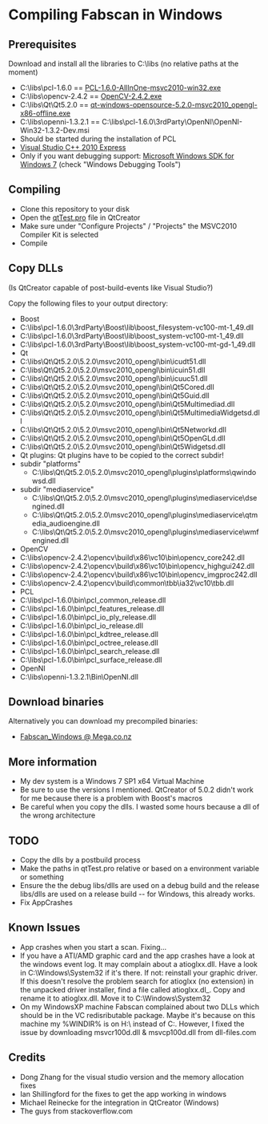 Compiling Fabscan in Windows
============================

Prerequisites
-------------
Download and install all the libraries to C:\libs (no relative paths at the moment)
- C:\libs\pcl-1.6.0 == [PCL-1.6.0-AllInOne-msvc2010-win32.exe](http://sourceforge.net/projects/pointclouds/files/1.6.0/PCL-1.6.0-AllInOne-msvc2010-win32.exe/download)
- C:\libs\opencv-2.4.2 == [OpenCV-2.4.2.exe](http://sourceforge.net/projects/opencvlibrary/files/opencv-win/2.4.2/OpenCV-2.4.2.exe/download)
- C:\libs\Qt\Qt5.2.0 == [qt-windows-opensource-5.2.0-msvc2010_opengl-x86-offline.exe](http://download.qt-project.org/official_releases/qt/5.2/5.2.0/qt-windows-opensource-5.2.0-msvc2010_opengl-x86-offline.exe)
- C:\libs\openni-1.3.2.1 == C:\libs\pcl-1.6.0\3rdParty\OpenNI\OpenNI-Win32-1.3.2-Dev.msi
 - Should be started during the installation of PCL
- [Visual Studio C++ 2010 Express](http://go.microsoft.com/?linkid=9709949)
- Only if you want debugging support: [Microsoft Windows SDK for Windows 7](http://www.microsoft.com/en-us/download/details.aspx?id=8442) (check "Windows Debugging Tools")
 

Compiling
---------
- Clone this repository to your disk
- Open the [qtTest.pro](qtTest/qtTest.pro) file in QtCreator
- Make sure under "Configure Projects" / "Projects" the MSVC2010 Compiler Kit is selected
- Compile

Copy DLLs
---------
(Is QtCreator capable of post-build-events like Visual Studio?)

Copy the following files to your output directory:
- Boost
 - C:\libs\pcl-1.6.0\3rdParty\Boost\lib\boost_filesystem-vc100-mt-1_49.dll
 - C:\libs\pcl-1.6.0\3rdParty\Boost\lib\boost_system-vc100-mt-1_49.dll
 - C:\libs\pcl-1.6.0\3rdParty\Boost\lib\boost_system-vc100-mt-gd-1_49.dll
- Qt
 - C:\libs\Qt\Qt5.2.0\5.2.0\msvc2010_opengl\bin\icudt51.dll
 - C:\libs\Qt\Qt5.2.0\5.2.0\msvc2010_opengl\bin\icuin51.dll
 - C:\libs\Qt\Qt5.2.0\5.2.0\msvc2010_opengl\bin\icuuc51.dll
 - C:\libs\Qt\Qt5.2.0\5.2.0\msvc2010_opengl\bin\Qt5Cored.dll
 - C:\libs\Qt\Qt5.2.0\5.2.0\msvc2010_opengl\bin\Qt5Guid.dll
 - C:\libs\Qt\Qt5.2.0\5.2.0\msvc2010_opengl\bin\Qt5Multimediad.dll
 - C:\libs\Qt\Qt5.2.0\5.2.0\msvc2010_opengl\bin\Qt5MultimediaWidgetsd.dll
 - C:\libs\Qt\Qt5.2.0\5.2.0\msvc2010_opengl\bin\Qt5Networkd.dll
 - C:\libs\Qt\Qt5.2.0\5.2.0\msvc2010_opengl\bin\Qt5OpenGLd.dll
 - C:\libs\Qt\Qt5.2.0\5.2.0\msvc2010_opengl\bin\Qt5Widgetsd.dll
 - Qt plugins: Qt plugins have to be copied to the correct subdir!
  - subdir "platforms"
    - C:\libs\Qt\Qt5.2.0\5.2.0\msvc2010_opengl\plugins\platforms\qwindowsd.dll
  - subdir "mediaservice"
    - C:\libs\Qt\Qt5.2.0\5.2.0\msvc2010_opengl\plugins\mediaservice\dsengined.dll
    - C:\libs\Qt\Qt5.2.0\5.2.0\msvc2010_opengl\plugins\mediaservice\qtmedia_audioengine.dll
    - C:\libs\Qt\Qt5.2.0\5.2.0\msvc2010_opengl\plugins\mediaservice\wmfengined.dll
- OpenCV
 - C:\libs\opencv-2.4.2\opencv\build\x86\vc10\bin\opencv_core242.dll
 - C:\libs\opencv-2.4.2\opencv\build\x86\vc10\bin\opencv_highgui242.dll
 - C:\libs\opencv-2.4.2\opencv\build\x86\vc10\bin\opencv_imgproc242.dll
 - C:\libs\opencv-2.4.2\opencv\build\common\tbb\ia32\vc10\tbb.dll
- PCL
 - C:\libs\pcl-1.6.0\bin\pcl_common_release.dll
 - C:\libs\pcl-1.6.0\bin\pcl_features_release.dll
 - C:\libs\pcl-1.6.0\bin\pcl_io_ply_release.dll
 - C:\libs\pcl-1.6.0\bin\pcl_io_release.dll
 - C:\libs\pcl-1.6.0\bin\pcl_kdtree_release.dll
 - C:\libs\pcl-1.6.0\bin\pcl_octree_release.dll
 - C:\libs\pcl-1.6.0\bin\pcl_search_release.dll
 - C:\libs\pcl-1.6.0\bin\pcl_surface_release.dll
- OpenNI
 - C:\libs\openni-1.3.2.1\Bin\OpenNI.dll

Download binaries
-----------------
Alternatively you can download my precompiled binaries:
- [Fabscan_Windows @ Mega.co.nz](https://mega.co.nz/#F!fgRQQJ5S!C375-2_Srylrs6iLOwyYjw)

More information
----------------
- My dev system is a Windows 7 SP1 x64 Virtual Machine
- Be sure to use the versions I mentioned. QtCreator of 5.0.2 didn't work for me because there is a problem with Boost's macros
- Be careful when you copy the dlls. I wasted some hours because a dll of the wrong architecture

TODO
----
- Copy the dlls by a postbuild process
- Make the paths in qtTest.pro relative or based on a environment variable or something
- Ensure the the debug libs/dlls are used on a debug build and the release libs/dlls are used on a release build
-- for Windows, this already works.
- Fix AppCrashes

Known Issues
------------
- App crashes when you start a scan. Fixing...
- If you have a ATI/AMD graphic card and the app crashes have a look at the windows event log. It may complain about a atioglxx.dll. Have a look in C:\Windows\System32 if it's there. If not: reinstall your graphic driver. If this doesn't resolve the problem search for atioglxx (no extension) in the unpacked driver installer, find a file called atioglxx.dl_. Copy and rename it to atioglxx.dll. Move it to C:\Windows\System32
- On my WindowsXP machine Fabscan complained about two DLLs which should be in the VC redisributable package. Maybe it's because on this machine my %WINDIR% is on H:\ instead of C:\. However, I fixed the issue by downloading msvcr100d.dll & msvcp100d.dll from dll-files.com

Credits
--------
- Dong Zhang for the visual studio version and the memory allocation fixes
- Ian Shillingford for the fixes to get the app working in windows
- Michael Reinecke for the integration in QtCreator (Windows)
- The guys from stackoverflow.com
